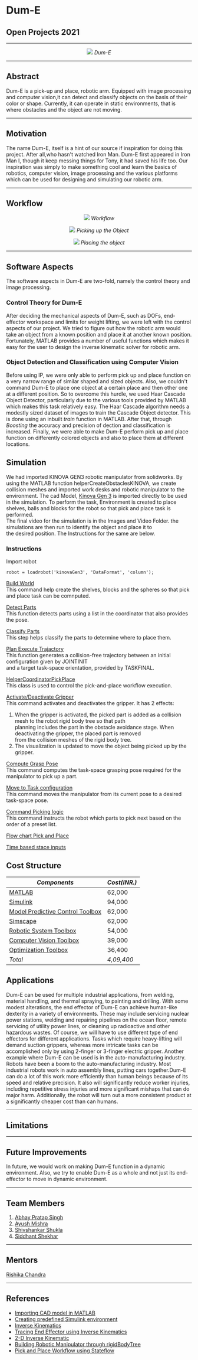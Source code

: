 # Dum-E
## Open Projects 2021

***

<p align="center">
  <img src="https://github.com/rodion0917/Random/blob/main/Dum-E%20in%20Action%20-%20Green%20Object.png">
  <i>Dum-E</i>
</p>

***

<p align="justify">
<h2>Abstract</h2>
<p>Dum-E is a pick-up and place, robotic arm. Equipped with image processing and computer vision,it can 
detect and classify objects on the basis of their color or shape. Currently, it can operate in static
environments, that is where obstacles and the object are not moving.</p>
</p>

***

## Motivation
The name Dum-E, itself is a hint of our source if inspiration for doing this project. After all,who 
hasn't watched Iron Man. Dum-E first appeared in Iron Man I, though it keep messing things for Tony, 
it had saved his life too. 
Our inspiration was simply to make something cool and learn the basics of robotics, computer vision,
image processing and the various platforms which can be used for designing and simulating our robotic arm. 
***

## Workflow


<p align="center">
  <img src="https://github.com/rodion0917/Random/blob/main/Work-flow%20chart.png">
  <i>Workflow</i>
</p>


<p align="center">
  <img src="https://github.com/rodion0917/Random/blob/main/Picking%20up%20the%20object%20-%20Workflow.png">
  <i>Picking up the Object</i>
</p>


<p align="center">
  <img src="https://github.com/rodion0917/Random/blob/main/Placing%20the%20object%20-%20Workflow.png">
  <i>Placing the object</i>
</p>

***
## Software Aspects 
The software aspects in Dum-E are two-fold, namely the control theory and image processing. 
### Control Theory for Dum-E 
After deciding the mechanical aspects of Dum-E, such as DOFs, end-effector workspace and limits for weight lifting, we were left with the control aspects of our project. We tried to figure out how the robotic arm would take an object from a known position and place it at another known position. Fortunately, MATLAB provides a number of useful functions which makes it easy for the user to design the inverse kinematic solver for robotic arm. 
### Object Detection and Classification using Computer Vision
Before using IP, we were only able to perform pick up and place function on a very narrow range of similar shaped and sized objects. Also, we couldn't command Dum-E to place one object at a certain place and then other one at a different position. So to overcome this hurdle, we used Haar Cascade Object Detector, particularly due to the various tools provided by MATLAB which makes this task relatively easy. The Haar Cascade algorithm needs a modestly sized dataset of images to train the Cascade Object detector. This is done using an inbuilt *train* function in MATLAB. After that, through *Boosting* the accuracy and precision of dection and classification is increased. Finally, we were able to make Dum-E perform pick up and place function on differently colored objects and also to place them at different locations.

## Simulation
We had imported KINOVA GEN3 robotic manipulator from solidworks. By using the MATLAB function helperCreateObstaclesKINOVA, we create collision meshes and imported work desks and robotic manipulator to the environment.
The cad Model, [Kinova Gen 3](https://www.kinovarobotics.com/en/products/gen3-robot) is imported directly to be used in the simulation.
To perform the task, Environment is created to place shelves, balls and blocks for the robot so that pick and place task is performed.<br>
The final video for the simulation is in the Images and Video Folder. the simulations are then run to identify the object and place it to<br>
the desired position. The Instructions for the same are below.<br>

### Instructions
Import robot
 ```
 robot = loadrobot('kinovaGen3', 'DataFormat', 'column');
 ```
 [Build World](https://github.com/rodion0917/DumE/blob/main/src/example_Command_Build_World.m) <br>
 This command help create the shelves, blocks and the spheres so that pick and place task can be comnputed.
 
 [Detect Parts](https://github.com/rodion0917/DumE/blob/main/src/example_Command_Detect_Parts.m) <br>
 This function detects parts using a list in the coordinator that also provides the pose.
 
 [Classify Parts](https://github.com/rodion0917/DumE/blob/main/src/example_Command_Classify_Parts.m) <br>
 This step helps classify the parts to determine where to place them.
 
 [Plan Execute Trajactory](https://github.com/rodion0917/DumE/blob/main/src/example_Helper_Plan_Execute_Trajectory_Pick_Place.m) <br>
 This function generates a collision-free trajectory between an initial configuration given by JOINTINIT <br> 
 and a target task-space orientation, provided by TASKFINAL.
 
 [HelperCoordinatorPickPlace](https://github.com/rodion0917/DumE/blob/main/src/example_Helper_Coordinator_Pick_Place.m) <br>
 This class is used to control the pick-and-place workflow execution.
 
 [Activate/Deactivate Gripper](https://github.com/rodion0917/DumE/blob/main/src/example_Command_Activate_Gripper.m) <br>
 This command activates and deactivates the gripper. It has 2 effects:<br>
 1. When the gripper is activated, the picked part is added as a collision mesh to the robot rigid body tree so that path<br>
    planning includes the part in the obstacle avoidance stage. When deactivating the gripper, the placed part is removed <br>
    from the collision meshes of the rigid body tree.
 2. The visualization is updated to move the object being picked up by the gripper. 
 
 [Compute Grasp Pose](https://github.com/rodion0917/DumE/blob/main/src/example_Command_Compute_Grasp_Pose.m) <br>
 This command computes the task-space grasping pose required for the manipulator to pick up a part.

[Move to Task configuration](https://github.com/rodion0917/DumE/blob/main/src/example_Command_Move_To_Task_Config.m) <br>
This command moves the manipulator from its current pose to a desired task-space pose.

[Command Picking logic](https://github.com/rodion0917/DumE/blob/main/src/example_Command_Picking_Logic.m) <br>
This command instructs the robot which parts to pick next based on the order of a preset list.

[Flow chart Pick and Place](https://github.com/rodion0917/DumE/blob/main/src/example_Helper_Flow_Chart_Pick_Place.sfx) <br>


[Time based stace inputs](https://github.com/rodion0917/DumE/blob/main/src/example_Helper_Time_Based_State_Inputs_Pick_Place.m) <br>


## Cost Structure
| *Components*                                                                                                              |*Cost(INR.)*|
|---------------------------------------------------------------------------------------------------------------------------|------------|
| [MATLAB](https://in.mathworks.com/pricing-licensing.html)                                                                 | 62,000     |
| [Simulink](https://in.mathworks.com/pricing-licensing.html?prodcode=SL)                                                   | 94,000     |
| [Model Predictive Control Toolbox](https://in.mathworks.com/pricing-licensing.html?prodcode=MP&&intendeduse=undefined)    | 62,000     |
| [Simscape](https://in.mathworks.com/pricing-licensing.html?prodcode=SS)                                                   | 62,000     |
| [Robotic System Toolbox](https://in.mathworks.com/pricing-licensing.html?prodcode=RO)                                     | 54,000     |
| [Computer Vision Toolbox](https://in.mathworks.com/pricing-licensing.html?prodcode=VP)                                    | 39,000     |
| [Optimization Toolbox](https://in.mathworks.com/pricing-licensing.html?prodcode=OP)                                       | 36,400     |
| *Total*                                                                                                                   | *4,09,400* |

## Applications
Dum-E can be used for multiple industrial applications, from welding, material handling, and thermal spraying, to painting and drilling. With some modest alterations, the end effector of Dum-E can achieve human-like dexterity in a variety of environments. These may include servicing nuclear power stations, welding and repairing pipelines on the ocean floor, remote servicing of utility power lines, or cleaning up radioactive and other hazardous wastes. Of course, we will have to use different type of end effectors for different applications. Tasks which require heavy-lifting will demand suction grippers, whereas more intricate tasks can be accomplished only by using 2-finger or 3-finger electric gripper.
Another example where Dum-E can be used is in the auto-manufacturing industry. Robots have been a boom to the auto-manufacturing industry. Most industrial robots work in auto assembly lines, putting cars together.Dum-E can do a lot of this work more efficiently than human beings because of its speed and relative precision. It also will significantly reduce worker injuries, including repetitive stress injuries and more significant mishaps that can do major harm. Additionally, the robot will turn out a more consistent product at a significantly cheaper cost than can humans.
***

## Limitations 

***

## Future Improvements
In future, we would work on making Dum-E function in a dynamic environment. Also, we try to enable Dum-E as a whole and not just its end-effector to move in dynamic environment. 
***

## Team Members 
1. [Abhay Pratap Singh](https://github.com/DarthEkLen) <br/>
2. [Ayush Mishra](https://github.com/rodion0917) <br/>
3. [Shivshankar Shukla](https://github.com/SHIV-anna) <br/>
4. [Siddhant Shekhar](https://github.com/SiddhantShekhar) <br/>
***

## Mentors
  [Rishika Chandra](https://github.com/chandrarishika14)
***

## References
* [Importing CAD model in MATLAB](https://in.mathworks.com/help/physmod/sm/cad-import.html?s_tid=CRUX_topnav) <br/>
* [Creating predefined Simulink environment](https://in.mathworks.com/help/reinforcement-learning/ug/create-predefined-simulink-environments.html) <br/>
* [Inverse Kinematics](https://in.mathworks.com/help/robotics/ref/inversekinematics-system-object.html) <br/>
* [Tracing End Effector using Inverse Kinematics](https://in.mathworks.com/help/robotics/ug/trace-end-effector-ik-simulink.html?searchHighlight=define%20the%20trajectory&s_tid=srchtitle) <br/>
* [2-D Inverse Kinematic](https://in.mathworks.com/help/robotics/ug/2d-inverse-kinematics-example.html) <br/>
* [Building Robotic Manipulator through rigidBodyTree](https://in.mathworks.com/help/robotics/ug/build-a-robot-step-by-step.html) <br/>
* [Pick and Place Workflow using Stateflow](https://in.mathworks.com/help/robotics/ug/pick-and-place-workflow-using-stateflow.html)
